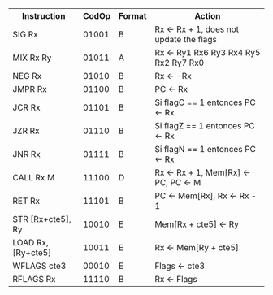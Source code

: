 <table>
  <tr>
    <th>Instruction</th>
    <th>CodOp</th>
    <th>Format</th>
    <th>Action</th>
  </tr>
  <tr>
    <td>SIG Rx</td>
    <td>01001</td>
    <td>B</td>
    <td>Rx ← Rx + 1, does not update the flags</td>
  </tr>
  <tr>
    <td>MIX Rx Ry</td>
    <td>01011</td>
    <td>A</td>
    <td>Rx ← Ry1 Rx6 Ry3 Rx4 Ry5 Rx2 Ry7 Rx0</td>
  </tr>
  <tr>
    <td>NEG Rx</td>
    <td>01010</td>
    <td>B</td>
    <td>Rx ← -Rx</td>
  </tr>
  <tr>
    <td>JMPR Rx</td>
    <td>01100</td>
    <td>B</td>
    <td>PC ← Rx</td>
  </tr>
  <tr>
    <td>JCR Rx</td>
    <td>01101</td>
    <td>B</td>
    <td>Si flagC == 1 entonces PC ← Rx</td>
  </tr>
  <tr>
    <td>JZR Rx</td>
    <td>01110</td>
    <td>B</td>
    <td>Si flagZ == 1 entonces PC ← Rx</td>
  </tr>
  <tr>
    <td>JNR Rx</td>
    <td>01111</td>
    <td>B</td>
    <td>Si flagN == 1 entonces PC ← Rx</td>
  </tr>
  <tr>
    <td>CALL Rx M</td>
    <td>11100</td>
    <td>D</td>
    <td>Rx ← Rx + 1, Mem[Rx] ← PC, PC ← M</td>
  </tr>
  <tr>
    <td>RET Rx</td>
    <td>11101</td>
    <td>B</td>
    <td>PC <- Mem[Rx], Rx ← Rx - 1</td>
  </tr>
  <tr>
    <td>STR [Rx+cte5], Ry</td>
    <td>10010</td>
    <td>E</td>
    <td>Mem[Rx + cte5] ← Ry</td>
  </tr>
  <tr>
    <td>LOAD Rx, [Ry+cte5]</td>
    <td>10011</td>
    <td>E</td>
    <td>Rx ← Mem[Ry + cte5]</td>
  </tr>
  <tr>
    <td>WFLAGS cte3</td>
    <td>00010</td>
    <td>E</td>
    <td>Flags ← cte3</td>
  </tr>
  <tr>
    <td>RFLAGS Rx</td>
    <td>11110</td>
    <td>B</td>
    <td>Rx ← Flags</td>
  </tr>
</table>